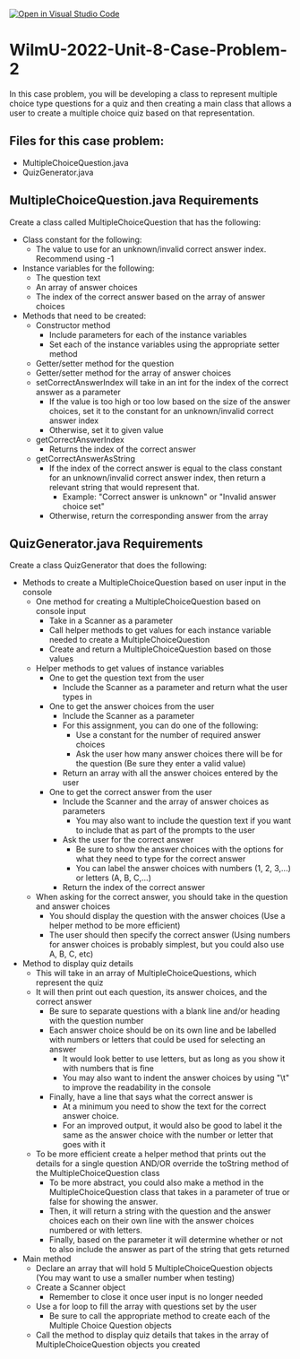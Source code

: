 [![Open in Visual Studio Code](https://classroom.github.com/assets/open-in-vscode-f059dc9a6f8d3a56e377f745f24479a46679e63a5d9fe6f495e02850cd0d8118.svg)](https://classroom.github.com/online_ide?assignment_repo_id=7316798&assignment_repo_type=AssignmentRepo)
# WilmU-2022-Unit-8-Case-Problem-2

In this case problem, you will be developing a class to represent multiple choice type questions for a quiz and then creating a main class that allows a user to create a multiple choice quiz based on that representation.

## Files for this case problem:
- MultipleChoiceQuestion.java
- QuizGenerator.java

## MultipleChoiceQuestion.java Requirements
Create a class called MultipleChoiceQuestion that has the following:
- Class constant for the following:
  - The value to use for an unknown/invalid correct answer index.  Recommend using -1
- Instance variables for the following:
  - The question text
  - An array of answer choices
  - The index of the correct answer based on the array of answer choices
- Methods that need to be created:
  - Constructor method
    - Include parameters for each of the instance variables
    - Set each of the instance variables using the appropriate setter method
  - Getter/setter method for the question
  - Getter/setter method for the array of answer choices
  - setCorrectAnswerIndex will take in an int for the index of the correct answer as a parameter
    - If the value is too high or too low based on the size of the answer choices, set it to the constant for an unknown/invalid correct answer index
    - Otherwise, set it to given value
  - getCorrectAnswerIndex
    - Returns the index of the correct answer
  - getCorrectAnswerAsString
    - If the index of the correct answer is equal to the class constant for an unknown/invalid correct answer index, then return a relevant string that would represent that.
      - Example: "Correct answer is unknown" or "Invalid answer choice set"
    - Otherwise, return the corresponding answer from the array

## QuizGenerator.java Requirements
Create a class QuizGenerator that does the following:
- Methods to create a MultipleChoiceQuestion based on user input in the console
  - One method for creating a MultipleChoiceQuestion based on console input
    - Take in a Scanner as a parameter
    - Call helper methods to get values for each instance variable needed to create a MultipleChoiceQuestion
    - Create and return a MultipleChoiceQuestion based on those values
  - Helper methods to get values of instance variables
    - One to get the question text from the user
      - Include the Scanner as a parameter and return what the user types in
    - One to get the answer choices from the user
      - Include the Scanner as a parameter
      - For this assignment, you can do one of the following:
        - Use a constant for the number of required answer choices
        - Ask the user how many answer choices there will be for the question (Be sure they enter a valid value)
      - Return an array with all the answer choices entered by the user
    - One to get the correct answer from the user
      - Include the Scanner and the array of answer choices as parameters
        - You may also want to include the question text if you want to include that as part of the prompts to the user
      - Ask the user for the correct answer
        - Be sure to show the answer choices with the options for what they need to type for the correct answer
        - You can label the answer choices with numbers (1, 2, 3,...) or letters (A, B, C,...)
      - Return the index of the correct answer
  - When asking for the correct answer, you should take in the question and answer choices
    - You should display the question with the answer choices (Use a helper method to be more efficient)
    - The user should then specify the correct answer (Using numbers for answer choices is probably simplest, but you could also use A, B, C, etc)
- Method to display quiz details
  - This will take in an array of MultipleChoiceQuestions, which represent the quiz
  - It will then print out each question, its answer choices, and the correct answer
    - Be sure to separate questions with a blank line and/or heading with the question number
    - Each answer choice should be on its own line and be labelled with numbers or letters that could be used for selecting an answer
      - It would look better to use letters, but as long as you show it with numbers that is fine
      - You may also want to indent the answer choices by using "\t" to improve the readability in the console
    - Finally, have a line that says what the correct answer is
      - At a minimum you need to show the text for the correct answer choice.
      - For an improved output, it would also be good to label it the same as the answer choice with the number or letter that goes with it
  - To be more efficient create a helper method that prints out the details for a single question AND/OR override the toString method of the MultipleChoiceQuestion class
    - To be more abstract, you could also make a method in the MultipleChoiceQuestion class that takes in a parameter of true or false for showing the answer.  
    - Then, it will return a string with the question and the answer choices each on their own line with the answer choices numbered or with letters.
    - Finally, based on the parameter it will determine whether or not to also include the answer as part of the string that gets returned
- Main method
  - Declare an array that will hold 5 MultipleChoiceQuestion objects (You may want to use a smaller number when testing)
  - Create a Scanner object
    - Remember to close it once user input is no longer needed
  - Use a for loop to fill the array with questions set by the user
    - Be sure to call the appropriate method to create each of the Multiple Choice Question objects
  - Call the method to display quiz details that takes in the array of MultipleChoiceQuestion objects you created
